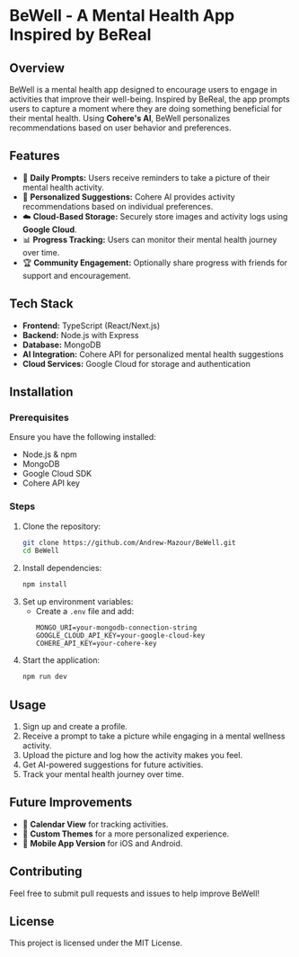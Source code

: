 # BeWell - A Mental Health App Inspired by BeReal

## Overview
BeWell is a mental health app designed to encourage users to engage in activities that improve their well-being. Inspired by BeReal, the app prompts users to capture a moment where they are doing something beneficial for their mental health. Using **Cohere's AI**, BeWell personalizes recommendations based on user behavior and preferences.

## Features
- 📸 **Daily Prompts:** Users receive reminders to take a picture of their mental health activity.
- 🧠 **Personalized Suggestions:** Cohere AI provides activity recommendations based on individual preferences.
- ☁️ **Cloud-Based Storage:** Securely store images and activity logs using **Google Cloud**.
- 📊 **Progress Tracking:** Users can monitor their mental health journey over time.
- 🏆 **Community Engagement:** Optionally share progress with friends for support and encouragement.

## Tech Stack
- **Frontend:** TypeScript (React/Next.js)
- **Backend:** Node.js with Express
- **Database:** MongoDB
- **AI Integration:** Cohere API for personalized mental health suggestions
- **Cloud Services:** Google Cloud for storage and authentication

## Installation
### Prerequisites
Ensure you have the following installed:
- Node.js & npm
- MongoDB
- Google Cloud SDK
- Cohere API key

### Steps
1. Clone the repository:
   ```bash
   git clone https://github.com/Andrew-Mazour/BeWell.git
   cd BeWell
   ```
2. Install dependencies:
   ```bash
   npm install
   ```
3. Set up environment variables:
   - Create a `.env` file and add:
     ```env
     MONGO_URI=your-mongodb-connection-string
     GOOGLE_CLOUD_API_KEY=your-google-cloud-key
     COHERE_API_KEY=your-cohere-key
     ```
4. Start the application:
   ```bash
   npm run dev
   ```

## Usage
1. Sign up and create a profile.
2. Receive a prompt to take a picture while engaging in a mental wellness activity.
3. Upload the picture and log how the activity makes you feel.
4. Get AI-powered suggestions for future activities.
5. Track your mental health journey over time.

## Future Improvements
- 📅 **Calendar View** for tracking activities.
- 🎨 **Custom Themes** for a more personalized experience.
- 📱 **Mobile App Version** for iOS and Android.

## Contributing
Feel free to submit pull requests and issues to help improve BeWell!

## License
This project is licensed under the MIT License.

 
 
